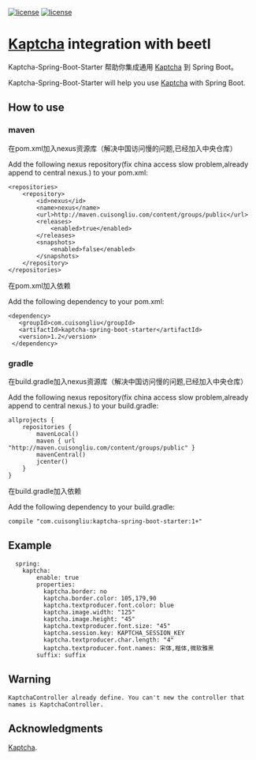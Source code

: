 [![license](https://img.shields.io/badge/gradle-3.3-brightgreen.svg)](https://gradle.org)
[![license](https://img.shields.io/github/license/mashape/apistatus.svg)](https://opensource.org/licenses/mit-license.php)

#  [Kaptcha](https://github.com/penggle/kaptcha)  integration  with beetl

Kaptcha-Spring-Boot-Starter 帮助你集成通用 [Kaptcha](https://github.com/penggle/kaptcha) 到 Spring Boot。

Kaptcha-Spring-Boot-Starter will help you use [Kaptcha](https://github.com/penggle/kaptcha) with Spring Boot.

## How to use

### maven

在pom.xml加入nexus资源库（解决中国访问慢的问题,已经加入中央仓库）

Add the following nexus repository(fix china access slow problem,already append to central nexus.)  to your pom.xml:

    <repositories>
        <repository>
            <id>nexus</id>
            <name>nexus</name>
            <url>http://maven.cuisongliu.com/content/groups/public</url>
            <releases>
                <enabled>true</enabled>
            </releases>
            <snapshots>
                <enabled>false</enabled>
            </snapshots>
        </repository>
    </repositories>

在pom.xml加入依赖

Add the following dependency to your pom.xml:
    
    <dependency>
       <groupId>com.cuisongliu</groupId>
       <artifactId>kaptcha-spring-boot-starter</artifactId>
       <version>1.2</version>
     </dependency>

### gradle

在build.gradle加入nexus资源库（解决中国访问慢的问题,已经加入中央仓库）

Add the following nexus repository(fix china access slow problem,already append to central nexus.)  to your build.gradle:

    allprojects {
        repositories {
            mavenLocal()
            maven { url "http://maven.cuisongliu.com/content/groups/public" }
            mavenCentral()
            jcenter()
        }
    }
    
在build.gradle加入依赖

Add the following dependency to your build.gradle:
    
    compile "com.cuisongliu:kaptcha-spring-boot-starter:1+"
    
## Example
    
      spring:  
        kaptcha:
            enable: true
            properties:
              kaptcha.border: no
              kaptcha.border.color: 105,179,90
              kaptcha.textproducer.font.color: blue
              kaptcha.image.width: "125"
              kaptcha.image.height: "45"
              kaptcha.textproducer.font.size: "45"
              kaptcha.session.key: KAPTCHA_SESSION_KEY
              kaptcha.textproducer.char.length: "4"
              kaptcha.textproducer.font.names: 宋体,楷体,微软雅黑
            suffix: suffix
## Warning

    KaptchaController already define. You can't new the controller that names is KaptchaController.

## Acknowledgments

 [Kaptcha](http://code.google.com/p/kaptcha/).